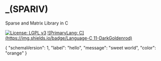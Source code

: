 # _(SPARIV) 
Sparse and Matrix Library in C 

[![License: LGPL v3](https://img.shields.io/badge/License-LGPL%20v3-DarkCyan.svg)](https://www.gnu.org/licenses/lgpl-3.0)
[![PrimaryLang: C](https://img.shields.io/badge/Language-C 11-DarkGoldenrod)](https://en.wikipedia.org/wiki/C11_(C_standard_revision))

{
  "schemaVersion": 1,
  "label": "hello",
  "message": "sweet world",
  "color": "orange"
}
